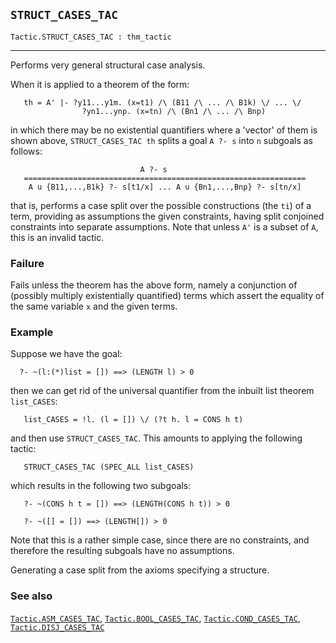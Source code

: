## `STRUCT_CASES_TAC`

``` hol4
Tactic.STRUCT_CASES_TAC : thm_tactic
```

------------------------------------------------------------------------

Performs very general structural case analysis.

When it is applied to a theorem of the form:

``` hol4
   th = A' |- ?y11...y1m. (x=t1) /\ (B11 /\ ... /\ B1k) \/ ... \/
                ?yn1...ynp. (x=tn) /\ (Bn1 /\ ... /\ Bnp)
```

in which there may be no existential quantifiers where a 'vector' of
them is shown above, `STRUCT_CASES_TAC th` splits a goal `A ?- s` into
`n` subgoals as follows:

``` hol4
                             A ?- s
   ===============================================================
    A u {B11,...,B1k} ?- s[t1/x] ... A u {Bn1,...,Bnp} ?- s[tn/x]
```

that is, performs a case split over the possible constructions (the
`ti`) of a term, providing as assumptions the given constraints, having
split conjoined constraints into separate assumptions. Note that unless
`A'` is a subset of `A`, this is an invalid tactic.

### Failure

Fails unless the theorem has the above form, namely a conjunction of
(possibly multiply existentially quantified) terms which assert the
equality of the same variable `x` and the given terms.

### Example

Suppose we have the goal:

``` hol4
  ?- ~(l:(*)list = []) ==> (LENGTH l) > 0
```

then we can get rid of the universal quantifier from the inbuilt list
theorem `list_CASES`:

``` hol4
   list_CASES = !l. (l = []) \/ (?t h. l = CONS h t)
```

and then use `STRUCT_CASES_TAC`. This amounts to applying the following
tactic:

``` hol4
   STRUCT_CASES_TAC (SPEC_ALL list_CASES)
```

which results in the following two subgoals:

``` hol4
   ?- ~(CONS h t = []) ==> (LENGTH(CONS h t)) > 0

   ?- ~([] = []) ==> (LENGTH[]) > 0
```

Note that this is a rather simple case, since there are no constraints,
and therefore the resulting subgoals have no assumptions.

Generating a case split from the axioms specifying a structure.

### See also

[`Tactic.ASM_CASES_TAC`](#Tactic.ASM_CASES_TAC),
[`Tactic.BOOL_CASES_TAC`](#Tactic.BOOL_CASES_TAC),
[`Tactic.COND_CASES_TAC`](#Tactic.COND_CASES_TAC),
[`Tactic.DISJ_CASES_TAC`](#Tactic.DISJ_CASES_TAC)
